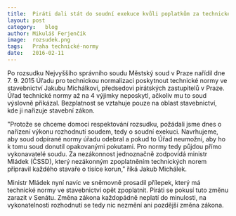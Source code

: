 ```yaml
---
title:	Piráti dali stát do soudní exekuce kvůli poplatkům za technické normy
layout:	post
category:	blog
author:	Mikuláš Ferjenčík
image:	rozsudek.png
tags:	Praha technické-normy
date:	2016-02-11
---
```


Po rozsudku Nejvyššího správního soudu Městský soud v Praze nařídil dne 7. 9. 2015 Úřadu pro technickou normalizaci poskytnout technické normy ve stavebnictví Jakubu Michálkovi, předsedovi pirátských zastupitelů v Praze. Úřad technické normy až na 4 výjimky neposkytl, ačkoliv mu to soud výslovně přikázal. Bezplatnost se vztahuje pouze na oblast stavebnictví, kde ji nařizuje stavební zákon.

"Protože se chceme domoci respektování rozsudku, požádali jsme dnes o nařízení výkonu rozhodnutí soudem, tedy o soudní exekuci. Navrhujeme, aby soud odpírané normy úřadu odebral a pokud to Úřad neumožní, aby ho k tomu soud donutil opakovanými pokutami. Pro normy tedy půjdou přímo vykonavatelé soudu. Za nezákonnost jednoznačně zodpovídá ministr Mládek (ČSSD), který nezákonným zpoplatněním technických norem připravil každého stavaře o tisíce korun," říká Jakub Michálek. 

Ministr Mládek nyní navíc ve sněmovně prosadil přílepek, který má technické normy ve stavebnictví opět zpoplatnit. Piráti se pokusí tuto změnu zarazit v Senátu. Změna zákona každopádně neplatí do minulosti, na vykonatelnosti rozhodnutí se tedy nic nezmění ani pozdější změna zákona. 




